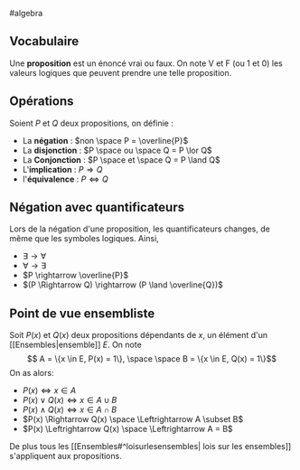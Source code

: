 #algebra 
## Vocabulaire
Une **proposition** est un énoncé vrai ou faux. On note V et F (ou 1 et 0) les valeurs logiques que peuvent prendre une telle proposition.

## Opérations
Soient $P$ et $Q$ deux propositions, on définie :
- La **négation** : $non \space P = \overline{P}$
- La **disjonction** : $P \space ou \space Q = P \lor Q$
- La **Conjonction** : $P \space et \space Q = P \land Q$
- L'**implication** : $P \Rightarrow Q$
- l'**équivalence** : $P \Leftrightarrow Q$

## Négation avec quantificateurs
Lors de la négation d'une proposition, les quantificateurs changes, de même que les symboles logiques. Ainsi, 
- $\exists \rightarrow \forall$ 
- $\forall \rightarrow \exists$
- $P \rightarrow \overline{P}$
- $(P \Rightarrow Q) \rightarrow (P \land \overline{Q})$

## Point de vue ensembliste
Soit $P(x)$ et $Q(x)$ deux propositions dépendants de $x$, un élément d'un [[Ensembles|ensemble]] $E$. On note $$ A = \{x \in E, P(x) = 1\}, \space \space B = \{x \in E, Q(x) = 1\}$$
On as alors:
- $P(x) \Leftrightarrow x \in A$ 
- $P(x) \lor Q(x) \Leftrightarrow x \in A \cup B$
- $P(x) \land Q(x) \Leftrightarrow x \in A \cap B$
- $P(x) \Rightarrow Q(x) \space \Leftrightarrow A \subset B$
- $P(x) \Leftrightarrow Q(x) \space \Leftrightarrow A = B$

De plus tous les [[Ensembles#^loisurlesensembles| lois sur les ensembles]] s'appliquent aux propositions. 